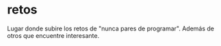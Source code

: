 # retos
Lugar donde subire los retos de "nunca pares de programar". Además de otros que encuentre interesante. 
